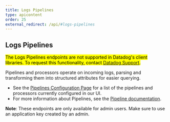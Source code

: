 ```yaml
---
title: Logs Pipelines
type: apicontent
order: 25
external_redirect: /api/#logs-pipelines
---
```


## Logs Pipelines

<mark>The Logs Pipelines endpoints are not supported in Datadog's client libraries. To request this functionality, contact [Datadog Support][1].</mark>

Pipelines and processors operate on incoming logs, parsing and transforming them into structured attributes for easier querying.

* See the [Pipelines Configuration Page][2] for a list of the pipelines and processors currently configured in our UI.
* For more information about Pipelines, see the [Pipeline documentation][3].

**Note**: These endpoints are only available for admin users. Make sure to use an application key created by an admin.

[1]: /help
[2]: https://app.datadoghq.com/logs/pipelines
[3]: https://docs.datadoghq.com/logs/processing
